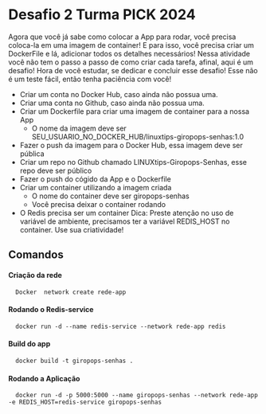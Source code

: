 
# Desafio 2 Turma PICK 2024

Agora que você já sabe como colocar a App para rodar, você precisa coloca-la em uma imagem de container! E para isso, você precisa criar um DockerFile e lá, adicionar todos os detalhes necessários!
Nessa atividade você não tem o passo a passo de como criar cada tarefa, afinal, aqui é um desafio! Hora de você estudar, se dedicar e concluir esse desafio!
Esse não é um teste fácil, então tenha paciência com você!


* Criar um conta no Docker Hub, caso ainda não possua uma.
* Criar uma conta no Github, caso ainda não possua uma.
* Criar um Dockerfile para criar uma imagem de container para a nossa App
    * O nome da imagem deve ser SEU_USUARIO_NO_DOCKER_HUB/linuxtips-giropops-senhas:1.0
* Fazer o push da imagem para o Docker Hub, essa imagem deve ser pública
* Criar um repo no Github chamado LINUXtips-Giropops-Senhas, esse repo deve ser público
* Fazer o push do cógido da App e o Dockerfile
* Criar um container utilizando a imagem criada
    * O nome do container deve ser giropops-senhas
    * Você precisa deixar o container rodando
* O Redis precisa ser um container
Dica: Preste atenção no uso de variável de ambiente, precisamos ter a variável REDIS_HOST no container. Use sua criatividade!




## Comandos

#### Criação da rede

```http
  Docker  network create rede-app

```

#### Rodando o Redis-service

```http
  docker run -d --name redis-service --network rede-app redis
```

#### Build do app

```http
  docker build -t giropops-senhas .
```

#### Rodando a Aplicação


```http
  docker run -d -p 5000:5000 --name giropops-senhas --network rede-app -e REDIS_HOST=redis-service giropops-senhas
```


